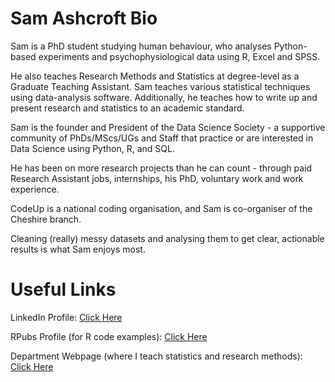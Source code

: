 # Sam Ashcroft Bio
Sam is a PhD student studying human behaviour, who analyses Python-based experiments and psychophysiological data using R, Excel and SPSS.

He also teaches Research Methods and Statistics at degree-level as a Graduate Teaching Assistant. Sam teaches various statistical techniques using data-analysis software. Additionally, he teaches how to write up and present research and statistics to an academic standard.

Sam is the founder and President of the Data Science Society - a supportive community of PhDs/MScs/UGs and Staff that practice or are interested in Data Science using Python, R, and SQL.

He has been on more research projects than he can count - through paid Research Assistant jobs, internships, his PhD, voluntary work and work experience.

CodeUp is a national coding organisation, and Sam is co-organiser of the Cheshire branch.

Cleaning (really) messy datasets and analysing them to get clear, actionable results is what Sam enjoys most.

# Useful Links
LinkedIn Profile: [Click Here](www.linkedin.com/in/samashcroft)

RPubs Profile (for R code examples): [Click Here](http://rpubs.com/Ashcroft)

Department Webpage (where I teach statistics and research methods): [Click Here](https://www1.chester.ac.uk/departments/psychology/staff/sam-ashcroft)
